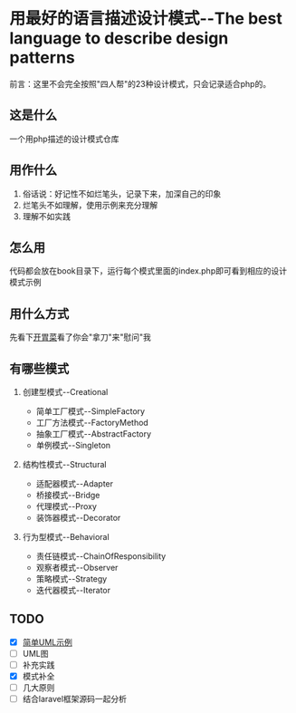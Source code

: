 # 用最好的语言描述设计模式--The best language to describe design patterns

前言：这里不会完全按照"四人帮"的23种设计模式，只会记录适合php的。

## 这是什么

一个用php描述的设计模式仓库

## 用作什么

1. 俗话说：好记性不如烂笔头，记录下来，加深自己的印象
2. 烂笔头不如理解，使用示例来充分理解
3. 理解不如实践

## 怎么用

代码都会放在book目录下，运行每个模式里面的index.php即可看到相应的设计模式示例

## 用什么方式

先看下[开胃菜][2]看了你会"拿刀"来"慰问"我

## 有哪些模式

1. 创建型模式--Creational

    * 简单工厂模式--SimpleFactory
    * 工厂方法模式--FactoryMethod
    * 抽象工厂模式--AbstractFactory
    * 单例模式--Singleton

2. 结构性模式--Structural

    * 适配器模式--Adapter
    * 桥接模式--Bridge
    * 代理模式--Proxy
    * 装饰器模式--Decorator

3. 行为型模式--Behavioral

    * 责任链模式--ChainOfResponsibility
    * 观察者模式--Observer
    * 策略模式--Strategy
    * 迭代器模式--Iterator

## TODO

* [x] [简单UML示例][1]
* [ ] UML图
* [ ] 补充实践
* [x] 模式补全
* [ ] 几大原则
* [ ] 结合laravel框架源码一起分析

[1]: ./uml.md
[2]: ./Polymorphism.php